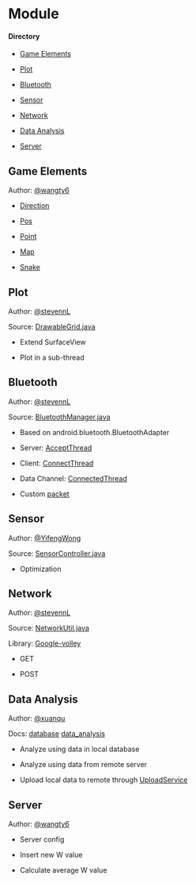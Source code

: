 # Module

#### Directory

* [Game Elements](#game-elements)

* [Plot](#plot)

* [Bluetooth](#bluetooth)

* [Sensor](#sensor)

* [Network](#network)

* [Data Analysis](#data-analysis)

* [Server](#server)

## Game Elements

Author: [@wangty6](https://github.com/wangty6)

* [Direction](../app/src/main/java/com/example/stevennl/tastysnake/model/Direction.java)

* [Pos](../app/src/main/java/com/example/stevennl/tastysnake/model/Pos.java)

* [Point](../app/src/main/java/com/example/stevennl/tastysnake/model/Point.java)

* [Map](../app/src/main/java/com/example/stevennl/tastysnake/model/Map.java)

* [Snake](../app/src/main/java/com/example/stevennl/tastysnake/model/Snake.java)

## Plot

Author: [@stevennL](https://github.com/stevennL)

Source: [DrawableGrid.java](../app/src/main/java/com/example/stevennl/tastysnake/widget/DrawableGrid.java)

* Extend SurfaceView

* Plot in a sub-thread

## Bluetooth

Author: [@stevennL](https://github.com/stevennL)

Source: [BluetoothManager.java](../app/src/main/java/com/example/stevennl/tastysnake/util/bluetooth/BluetoothManager.java)

* Based on android.bluetooth.BluetoothAdapter

* Server: [AcceptThread](../app/src/main/java/com/example/stevennl/tastysnake/util/bluetooth/thread/AcceptThread.java)

* Client: [ConnectThread](../app/src/main/java/com/example/stevennl/tastysnake/util/bluetooth/thread/ConnectThread.java)

* Data Channel: [ConnectedThread](../app/src/main/java/com/example/stevennl/tastysnake/util/bluetooth/thread/ConnectedThread.java)

* Custom [packet](./packet.md)

## Sensor

Author: [@YifengWong](https://github.com/YifengWong)

Source: [SensorController.java](../app/src/main/java/com/example/stevennl/tastysnake/util/sensor/SensorController.java)

* Optimization

## Network

Author: [@stevennL](https://github.com/stevennL)

Source: [NetworkUtil.java](../app/src/main/java/com/example/stevennl/tastysnake/util/network/NetworkUtil.java)

Library: [Google-volley](https://android.googlesource.com/platform/frameworks/volley/+/4ad53e3321d9bed5a216d65623d92c91c5457e55)

* GET

* POST

## Data Analysis

Author: [@xuanqu](https://github.com/xuanqu)

Docs: [database](./database.md) [data_analysis](./data_analysis.md)

* Analyze using data in local database

* Analyze using data from remote server

* Upload local data to remote through [UploadService](../app/src/main/java/com/example/stevennl/tastysnake/util/network/UploadService.java)

## Server

Author: [@wangty6](https://github.com/wangty6)

* Server config

* Insert new W value

* Calculate average W value